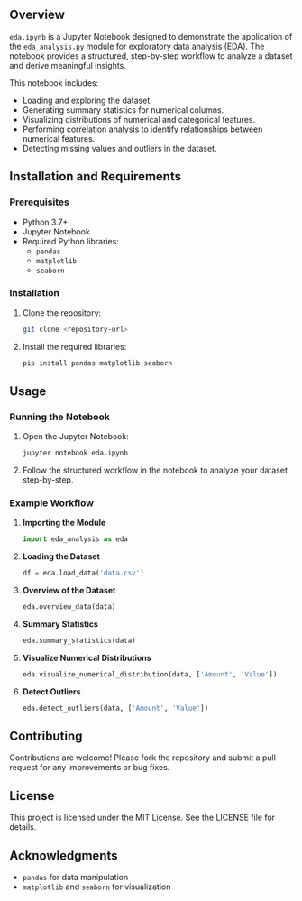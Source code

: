 ## Overview

`eda.ipynb` is a Jupyter Notebook designed to demonstrate the application of the `eda_analysis.py` module for exploratory data analysis (EDA). The notebook provides a structured, step-by-step workflow to analyze a dataset and derive meaningful insights.



This notebook includes:

- Loading and exploring the dataset.
- Generating summary statistics for numerical columns.
- Visualizing distributions of numerical and categorical features.
- Performing correlation analysis to identify relationships between numerical features.
- Detecting missing values and outliers in the dataset.

## Installation and Requirements

### Prerequisites

- Python 3.7+
- Jupyter Notebook
- Required Python libraries:
  - `pandas`
  - `matplotlib`
  - `seaborn`

### Installation

1. Clone the repository:
   ```bash
   git clone <repository-url>
   ```
2. Install the required libraries:
   ```bash
   pip install pandas matplotlib seaborn
   ```

## Usage

### Running the Notebook

1. Open the Jupyter Notebook:
   ```bash
   jupyter notebook eda.ipynb
   ```
2. Follow the structured workflow in the notebook to analyze your dataset step-by-step.

### Example Workflow

1. **Importing the Module**

   ```python
   import eda_analysis as eda
   ```

2. **Loading the Dataset**

   ```python
   df = eda.load_data('data.csv')
   ```

3. **Overview of the Dataset**

   ```python
   eda.overview_data(data)
   ```

4. **Summary Statistics**

   ```python
   eda.summary_statistics(data)
   ```

5. **Visualize Numerical Distributions**

   ```python
   eda.visualize_numerical_distribution(data, ['Amount', 'Value'])
   ```

6. **Detect Outliers**

   ```python
   eda.detect_outliers(data, ['Amount', 'Value'])
   ```

## Contributing

Contributions are welcome! Please fork the repository and submit a pull request for any improvements or bug fixes.

## License

This project is licensed under the MIT License. See the LICENSE file for details.

## Acknowledgments

- `pandas` for data manipulation
- `matplotlib` and `seaborn` for visualization

